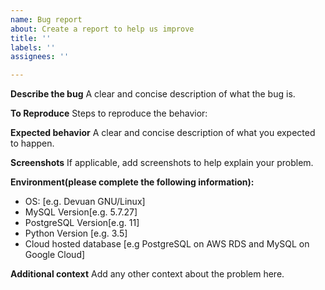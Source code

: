 ```yaml
---
name: Bug report
about: Create a report to help us improve
title: ''
labels: ''
assignees: ''

---
```


**Describe the bug**
A clear and concise description of what the bug is.

**To Reproduce**
Steps to reproduce the behavior:

**Expected behavior**
A clear and concise description of what you expected to happen.

**Screenshots**
If applicable, add screenshots to help explain your problem.

**Environment(please complete the following information):**
 - OS: [e.g. Devuan GNU/Linux]
 - MySQL Version[e.g. 5.7.27]
 - PostgreSQL Version[e.g. 11]
 - Python Version [e.g. 3.5]
 - Cloud hosted database [e.g PostgreSQL on AWS RDS and MySQL on Google Cloud] 

**Additional context**
Add any other context about the problem here.
